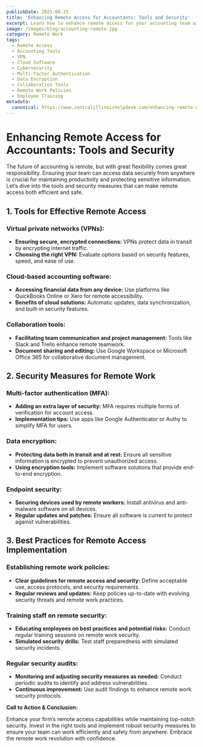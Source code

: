 ```yaml
---
publishDate: 2023-08-15  
title: 'Enhancing Remote Access for Accountants: Tools and Security' 
excerpt: Learn how to enhance remote access for your accounting team with the right tools and security measures to maintain productivity and data safety.  
image: /images/blog/accounting-remote.jpg
category: Remote Work  
tags:
  - Remote Access
  - Accounting Tools
  - VPN
  - Cloud Software
  - Cybersecurity
  - Multi-factor Authentication
  - Data Encryption
  - Collaboration Tools
  - Remote Work Policies
  - Employee Training
metadata:
  canonical: https://www.centralillinoishelpdesk.com/enhancing-remote-access-for-accountants-tools-and-security
---
```


# Enhancing Remote Access for Accountants: Tools and Security

The future of accounting is remote, but with great flexibility comes great responsibility. Ensuring your team can access data securely from anywhere is crucial for maintaining productivity and protecting sensitive information. Let’s dive into the tools and security measures that can make remote access both efficient and safe.

## 1. Tools for Effective Remote Access

### Virtual private networks (VPNs):

- **Ensuring secure, encrypted connections:** VPNs protect data in transit by encrypting internet traffic.
- **Choosing the right VPN:** Evaluate options based on security features, speed, and ease of use.

### Cloud-based accounting software:

- **Accessing financial data from any device:** Use platforms like QuickBooks Online or Xero for remote accessibility.
- **Benefits of cloud solutions:** Automatic updates, data synchronization, and built-in security features.

### Collaboration tools:

- **Facilitating team communication and project management:** Tools like Slack and Trello enhance remote teamwork.
- **Document sharing and editing:** Use Google Workspace or Microsoft Office 365 for collaborative document management.

## 2. Security Measures for Remote Work

### Multi-factor authentication (MFA):

- **Adding an extra layer of security:** MFA requires multiple forms of verification for account access.
- **Implementation tips:** Use apps like Google Authenticator or Authy to simplify MFA for users.

### Data encryption:

- **Protecting data both in transit and at rest:** Ensure all sensitive information is encrypted to prevent unauthorized access.
- **Using encryption tools:** Implement software solutions that provide end-to-end encryption.

### Endpoint security:

- **Securing devices used by remote workers:** Install antivirus and anti-malware software on all devices.
- **Regular updates and patches:** Ensure all software is current to protect against vulnerabilities.

## 3. Best Practices for Remote Access Implementation

### Establishing remote work policies:

- **Clear guidelines for remote access and security:** Define acceptable use, access protocols, and security requirements.
- **Regular reviews and updates:** Keep policies up-to-date with evolving security threats and remote work practices.

### Training staff on remote security:

- **Educating employees on best practices and potential risks:** Conduct regular training sessions on remote work security.
- **Simulated security drills:** Test staff preparedness with simulated security incidents.

### Regular security audits:

- **Monitoring and adjusting security measures as needed:** Conduct periodic audits to identify and address vulnerabilities.
- **Continuous improvement:** Use audit findings to enhance remote work security protocols.

**Call to Action & Conclusion:**

Enhance your firm’s remote access capabilities while maintaining top-notch security. Invest in the right tools and implement robust security measures to ensure your team can work efficiently and safely from anywhere. Embrace the remote work revolution with confidence.